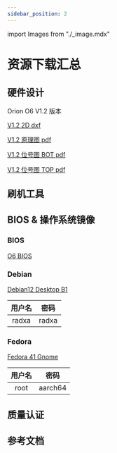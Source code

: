 ```yaml
---
sidebar_position: 2
---
```


import Images from "./\_image.mdx"

# 资源下载汇总

## 硬件设计

Orion O6 V1.2 版本

[V1.2 2D dxf](https://dl.radxa.com)

[V1.2 原理图 pdf](https://dl.radxa.com/orion/o6/hw/radxa_orion_o6_v1.20_schematic.pdf)

[V1.2 位号图 BOT pdf](https://dl.radxa.com/orion/o6/hw/radxa_orion_o6_v1.20_Components_Placement_map_bot.pdf)

[V1.2 位号图 TOP pdf](https://dl.radxa.com/orion/o6/hw/radxa_orion_o6_v1.20_Components_Placement_map_top.pdf)

## 刷机工具

## BIOS & 操作系统镜像

### BIOS

[O6 BIOS](https://github.com/radxa-pkg/edk2-cix/releases)

### Debian

[Debian12 Desktop B1](https://dl.radxa.com/orion/o6/images/debian/orion-o6-debian12-preinstalled-desktop-b1.img.gz)

| 用户名 | 密码 |
|:---:|:---:|
| radxa | radxa |

### Fedora

[Fedora 41 Gnome](https://openkoji.iscas.ac.cn/pub/dist-repos/dl/Radxa/Orion-O6/images/fedora-disk-gnome-workstation_radxa_orion-o6_202501041239.raw.gz)

| 用户名 | 密码 |
|:---:|:---:|
| root | aarch64 |


## 质量认证

## 参考文档

